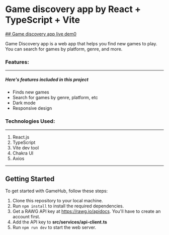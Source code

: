 # Game discovery app by React + TypeScript + Vite

<a href="https://game-discovery-app-nine.vercel.app/">## Game discovery app live dem0</a>

Game Discovery app is a web app that helps you find new games to play. You can search for games by platform, genre, and more.

### Features:

---

##### Here's features included in this project

- Finds new games
- Search for games by genre, platform, etc
- Dark mode
- Responsive design

### Technologies Used:

---

1. React.js
2. TypeScript
3. Vite dev tool
4. Chakra UI
5. Axios

---

## Getting Started

To get started with GameHub, follow these steps:

1. Clone this repository to your local machine.
2. Run `npm install` to install the required dependencies.
3. Get a RAWG API key at https://rawg.io/apidocs. You'll have to create an account first.
4. Add the API key to **src/services/api-client.ts**
5. Run `npm run dev` to start the web server.
